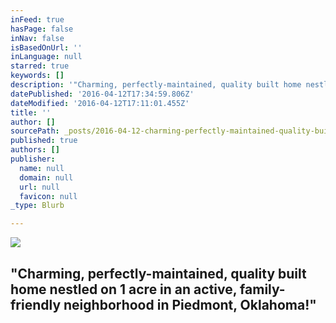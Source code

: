 ```yaml
---
inFeed: true
hasPage: false
inNav: false
isBasedOnUrl: ''
inLanguage: null
starred: true
keywords: []
description: '"Charming, perfectly-maintained, quality built home nestled on 1 acre in an active, family-friendly neighborhood in Piedmont, Oklahoma!"'
datePublished: '2016-04-12T17:34:59.806Z'
dateModified: '2016-04-12T17:11:01.455Z'
title: ''
author: []
sourcePath: _posts/2016-04-12-charming-perfectly-maintained-quality-built-home-nestled-o.md
published: true
authors: []
publisher:
  name: null
  domain: null
  url: null
  favicon: null
_type: Blurb

---
```

![](https://the-grid-user-content.s3-us-west-2.amazonaws.com/e8a8ae21-874c-4ad4-9c1e-11127698a19c.jpg)

## "Charming, perfectly-maintained, quality built home nestled on 1 acre in an active, family-friendly neighborhood in Piedmont, Oklahoma!"